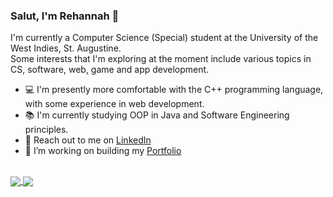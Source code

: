 ### Salut, I'm Rehannah 👋

I'm currently a Computer Science (Special) student at the University of the West Indies, St. Augustine. <br/>
Some interests that I'm exploring at the moment include various topics in CS, software, web, game and app development.

- 💻 I'm presently more comfortable with the C++ programming language, with some experience in web development.
- 📚 I'm currently studying OOP in Java and Software Engineering principles.
- 📧 Reach out to me on [LinkedIn](https://www.linkedin.com/in/rehannahb/)
- 💬 I’m working on building my [Portfolio](https://rehannah.github.io/)
<br/>

<a href="https://github.com/Rehannah">
  <img align="center" src="https://github-readme-stats.vercel.app/api?username=rehannah&count_private=true&show_icons=true&hide=stars&theme=github_dark" />
</a>
<a href="https://rehannah.github.io/">
  <img align="center" src="https://github-readme-stats.vercel.app/api/top-langs/?username=Rehannah&hide=Pascal&layout=compact&theme=github_dark" />
</a>

